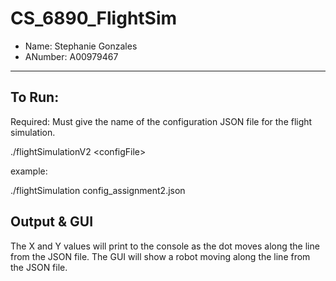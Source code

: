 # CS_6890_FlightSim

* Name: Stephanie Gonzales
* ANumber: A00979467
---

## To Run:
Required: Must give the name of the configuration JSON file for the flight simulation. 

./flightSimulationV2 \<configFile>

example: 

./flightSimulation config_assignment2.json

## Output & GUI
The X and Y values will print to the console as the dot moves along the line from the JSON file. 
The GUI will show a robot moving along the line from the JSON file. 
